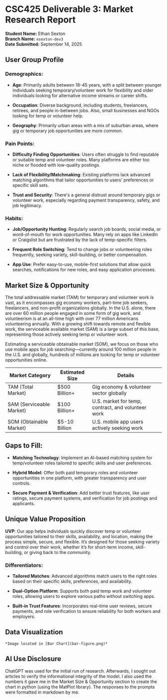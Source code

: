 # CSC425 Deliverable 3: Market Research Report

**Student Name:** Ethan Sexton  
 **Branch Name:** `esexton-dev3`  
 **Date Submitted:** September 14, 2025

## User Group Profile

### **Demographics:**

* **Age**: Primarily adults between 18-45 years, with a split between younger individuals seeking temporary/volunteer work for flexibility and older individuals looking for alternative income streams or career shifts.

* **Occupation**: Diverse background, including students, freelancers, retirees, and people in-between jobs. Also, small businesses and NGOs looking for temp or volunteer help.

* **Geography**: Primarily urban areas with a mix of suburban areas, where gig or temporary job opportunities are more common.

### **Pain Points:**

* **Difficulty Finding Opportunities**: Users often struggle to find reputable or suitable temp and volunteer roles. Many platforms are either too niche or flooded with low-quality postings.

* **Lack of Flexibility/Matchmaking**: Existing platforms lack advanced matching algorithms that tailor opportunities to users’ preferences or specific skill sets.

* **Trust and Security**: There's a general distrust around temporary gigs or volunteer work, especially regarding payment transparency, safety, and job legitimacy.

### **Habits:**

* **Job/Opportunity Hunting**: Regularly search job boards, social media, or word-of-mouth for work opportunities. Many rely on apps like LinkedIn or Craigslist but are frustrated by the lack of temp-specific filters.

* **Frequent Role Switching**: Tend to change jobs or volunteering roles frequently, seeking variety, skill-building, or better compensation.

* **App Use**: Prefer easy-to-use, mobile-first solutions that allow quick searches, notifications for new roles, and easy application processes.

## Market Size & Opportunity

The total addressable market (TAM) for temporary and volunteer work is vast, as it encompasses gig economy workers, part-time job seekers, freelancers, and non-profit organizations globally. In the U.S. alone, there are over 60 million people engaged in some form of gig work, and volunteerism is at an all-time high with over 77 million Americans volunteering annually. With a growing shift towards remote and flexible work, the serviceable available market (SAM) is a large subset of this base, representing those actively seeking temp or volunteer work.

Estimating a serviceable obtainable market (SOM), we focus on those who use mobile apps for job searching—currently around 100 million people in the U.S. and globally, hundreds of millions are looking for temp or volunteer opportunities online.

| Market Category | Estimated Size | Details |
| ----- | ----- | ----- |
| TAM (Total Market) | $500 Billion+ | Gig economy & volunteer sector globally |
| SAM (Serviceable Market) | $100 Billion+ | U.S. market for temp, contract, and volunteer work |
| SOM (Obtainable Market) | $5-10 Billion | U.S. mobile app users actively seeking work |

## **Gaps to Fill**:

* **Matching Technology**: Implement an AI-based matching system for temp/volunteer roles tailored to specific skills and user preferences.

* **Hybrid Model**: Offer both paid temporary roles and volunteer opportunities in one platform, with greater transparency and user controls.

* **Secure Payment & Verification**: Add better trust features, like user ratings, secure payment systems, and verification for job postings and applicants.

## Unique Value Proposition

**UVP**: Our app helps individuals quickly discover temp or volunteer opportunities tailored to their skills, availability, and location, making the process simple, secure, and flexible. It’s designed for those seeking variety and control over their work, whether it’s for short-term income, skill-building, or giving back to the community.

### **Differentiators**:

* **Tailored Matches**: Advanced algorithms match users to the right roles based on their specific skills, preferences, and availability.

* **Dual-Option Platform**: Supports both paid temp work and volunteer roles, allowing users to explore various paths without switching apps.

* **Built-in Trust Features**: Incorporates real-time user reviews, secure payments, and role verification to ensure reliability for both workers and employers.

## Data Visualization
	*Image located in [Bar Chart](bar-figure.png)* 

## AI Use Disclosure

ChatGPT was used for the initial run of research. Afterwards, I sought out articles to verify the informational integrity of the model. I also used the numbers it gave me in the Market Size & Opportunity section to create the chart in python (using the MatPlot library).
The responses to the prompts were formatted in markdown by me.